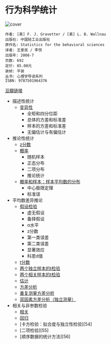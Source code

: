 # 行为科学统计
![cover](https://img3.doubanio.com/lpic/s3226976.jpg)

    作者: [美] F. J. Gravetter / [美] L. B. Wallnau 
    出版社: 中国轻工业出版社
    原作名: Statistics for the behavioral sciences
    译者: 王爱民 / 李悦 
    出版年: 2008-7
    页数: 692
    定价: 85.00元
    装帧: 平装
    丛书: 心理学导读系列
    ISBN: 9787501964376

[豆瓣链接](https://book.douban.com/subject/3171735/)

- 描述性统计
    - [变异性](variance.md)
        - 全矩和四分位距
        - 总体的方差和标准差
        - 样本的方差和标准差
        - 无偏估计与有偏估计
- 推论性统计
    - [z分数](z-score.ipynb)
    - [概率](probability.ipynb)
        - 随机样本
        - 正态分布
        - 二项分布
        - 推论统计
    - [概率和样本：样本平均数的分布](sample.ipynb)
        - 中心极限定理
        - 标准误
- 平均数差异推论
    - [假设检验](hypothesis-testing.ipynb)
        - 虚无假设
        - 备择假设
        - α水平
        - z分数
        - 第一类误差
        - 第二类误差
        - 显著效应
        - 科恩d值
    - [t分数](t-score.ipynb)
    - [两个独立样本的t检验](2independent-sample-t-score.ipynb)
    - [两个相关样本的t检验](2relevent-sample-t-score.ipynb)
    - [估计](estimation.ipynb)
    - [方差分析](anova.ipynb)
    - [重复测量方差分析](repeat-anova.ipynb)
    - [双因素方差分析（独立测量）](independent-test-anova.ipynb)
- 相关与非参数检验
    - [相关](relevance.ipynb)
    - [回归](regression.ipynb)
    - [卡方检验：拟合度与独立性检验][54]
    - [二项检验][55]
    - [顺序数据的统计方法][56]